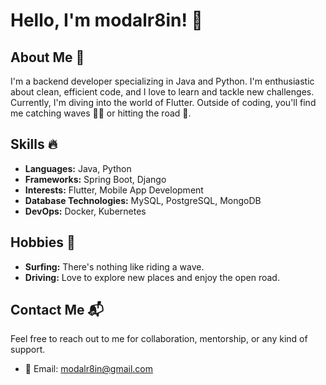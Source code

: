 # Hello, I'm modalr8in! 👋

## About Me 🚀

I'm a backend developer specializing in Java and Python. I'm enthusiastic about clean, efficient code, and I love to learn and tackle new challenges. Currently, I'm diving into the world of Flutter. Outside of coding, you'll find me catching waves 🏄‍♂️ or hitting the road 🚗.

## Skills 🔥

- **Languages:** Java, Python
- **Frameworks:** Spring Boot, Django
- **Interests:** Flutter, Mobile App Development
- **Database Technologies:** MySQL, PostgreSQL, MongoDB
- **DevOps:** Docker, Kubernetes

## Hobbies 🌴

- **Surfing:** There's nothing like riding a wave.
- **Driving:** Love to explore new places and enjoy the open road.

## Contact Me 📬

Feel free to reach out to me for collaboration, mentorship, or any kind of support.

- 📧 Email: modalr8in@gmail.com
